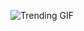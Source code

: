 ![Trending GIF](https://media0.giphy.com/media/v1.Y2lkPThiYjIxNzcyZjB2aDcycml2MnpoODB6ejl2bWYyNXB2ZzMzMXAxNGVrYWZlZjFkNCZlcD12MV9naWZzX3NlYXJjaCZjdD1n/GfLyPobJEnWDBJOhye/giphy.gif)
